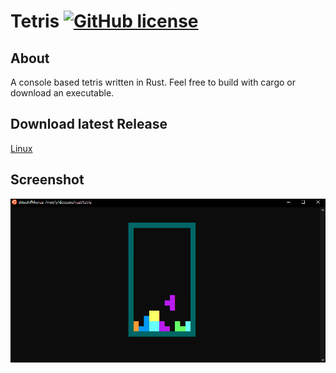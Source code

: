 # Tetris [![GitHub license](https://img.shields.io/badge/license-MIT-blue.svg)](https://raw.githubusercontent.com/drtosh/tetris/master/LICENSE.MIT)

## About
A console based tetris written in Rust. Feel free to build with cargo or download an executable.

## Download latest Release
[Linux](https://github.com/DrTosh/tetris/releases/download/v0.1/tetris)

## Screenshot
![screenshot](https://github.com/DrTosh/tetris/blob/master/release/screenshot.png)
